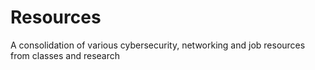 # Resources
A consolidation of various cybersecurity, networking and job resources from classes and research
